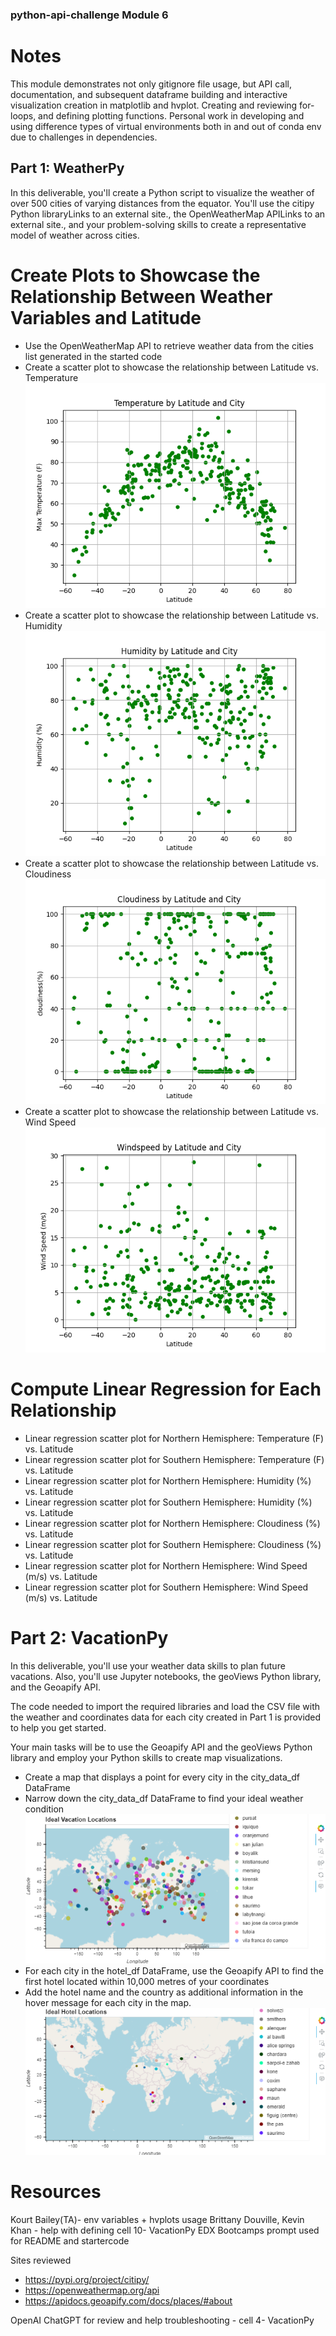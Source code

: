### python-api-challenge Module 6

# Notes 
This module demonstrates not only gitignore file usage, but API call, documentation, and subsequent dataframe building and interactive visualization creation in matplotlib and hvplot. Creating and reviewing for-loops, and defining plotting functions.  Personal work in developing and using difference types of virtual environments both in and out of conda env due to challenges in dependencies.  


## Part 1: WeatherPy
In this deliverable, you'll create a Python script to visualize the weather of over 500 cities of varying distances from the equator. You'll use the citipy Python libraryLinks to an external site., the OpenWeatherMap APILinks to an external site., and your problem-solving skills to create a representative model of weather across cities.

# Create Plots to Showcase the Relationship Between Weather Variables and Latitude
- Use the OpenWeatherMap API to retrieve weather data from the cities list generated in the started code
- Create a scatter plot to showcase the relationship between Latitude vs. Temperature
![Alt text](output_data/Lat_vs_Temperature.png)
- Create a scatter plot to showcase the relationship between Latitude vs. Humidity
![Alt text](output_data/Lat_vs_Humidity.png)
- Create a scatter plot to showcase the relationship between Latitude vs. Cloudiness
![Alt text](output_data/Lat_vs_Cloudiness.png)
- Create a scatter plot to showcase the relationship between Latitude vs. Wind Speed
![Alt text](output_data/Lat_vs_Windspeed.png)

# Compute Linear Regression for Each Relationship
- Linear regression scatter plot for Northern Hemisphere: Temperature (F) vs. Latitude
- Linear regression scatter plot for Southern Hemisphere: Temperature (F) vs. Latitude
- Linear regression scatter plot for Northern Hemisphere: Humidity (%) vs. Latitude
- Linear regression scatter plot for Southern Hemisphere: Humidity (%) vs. Latitude 
- Linear regression scatter plot for Northern Hemisphere: Cloudiness (%) vs. Latitude 
- Linear regression scatter plot for Southern Hemisphere: Cloudiness (%) vs. Latitude 
- Linear regression scatter plot for Northern Hemisphere: Wind Speed (m/s) vs. Latitude 
- Linear regression scatter plot for Southern Hemisphere: Wind Speed (m/s) vs. Latitude 


# Part 2: VacationPy
In this deliverable, you'll use your weather data skills to plan future vacations. Also, you'll use Jupyter notebooks, the geoViews Python library, and the Geoapify API.

The code needed to import the required libraries and load the CSV file with the weather and coordinates data for each city created in Part 1 is provided to help you get started.

Your main tasks will be to use the Geoapify API and the geoViews Python library and employ your Python skills to create map visualizations.

- Create a map that displays a point for every city in the city_data_df DataFrame 
- Narrow down the city_data_df DataFrame to find your ideal weather condition
![Alt text](output_data/Ideal_locations.png)
- For each city in the hotel_df DataFrame, use the Geoapify API to find the first hotel located within 10,000 metres of your coordinates
- Add the hotel name and the country as additional information in the hover message for each city in the map.
![Alt text](output_data/Ideal_vacation.png)

# Resources
Kourt Bailey(TA)- env variables + hvplots usage
Brittany Douville, Kevin Khan - help with defining cell 10-  VacationPy
EDX Bootcamps prompt used for README and startercode 

Sites reviewed 
- https://pypi.org/project/citipy/
- https://openweathermap.org/api
- https://apidocs.geoapify.com/docs/places/#about

OpenAI ChatGPT for review and help troubleshooting - cell 4- VacationPy
